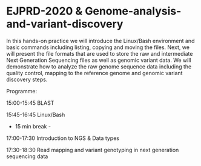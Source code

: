 # EJPRD-2020 & Genome-analysis-and-variant-discovery

In this hands-on practice we will introduce the Linux/Bash environment and basic commands including listing, copying and moving the files. Next, we will present the file formats that are used to store the raw and intermediate Next Generation Sequencing files as well as genomic variant data. We will demonstrate how to analyze the raw genome sequence data including the quality control, mapping to the reference genome and genomic variant discovery steps.

Programme:

15:00-15:45 BLAST

15:45-16:45 Linux/Bash

- 15 min break -

17:00-17:30 Introduction to NGS & Data types

17:30-18:30 Read mapping and variant genotyping in next generation sequencing data


